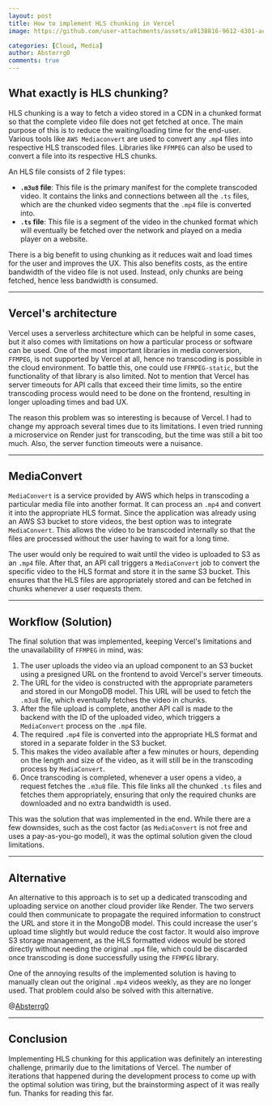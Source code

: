 ```yaml
---
layout: post
title: How to implement HLS chunking in Vercel
image: https://github.com/user-attachments/assets/a9138816-9612-4301-acd2-c262093e98df

categories: [Cloud, Media]
author: Absterrg0
comments: true
---
```


## What exactly is HLS chunking?

HLS chunking is a way to fetch a video stored in a CDN in a chunked format so that the complete video file does not get fetched at once. The main purpose of this is to reduce the waiting/loading time for the end-user. Various tools like `AWS Mediaconvert` are used to convert any `.mp4` files into respective HLS transcoded files. Libraries like `FFMPEG` can also be used to convert a file into its respective HLS chunks.

An HLS file consists of 2 file types:

- **`.m3u8` file**: This file is the primary manifest for the complete transcoded video. It contains the links and connections between all the `.ts` files, which are the chunked video segments that the `.mp4` file is converted into.
- **`.ts` file**: This file is a segment of the video in the chunked format which will eventually be fetched over the network and played on a media player on a website.

There is a big benefit to using chunking as it reduces wait and load times for the user and improves the UX. This also benefits costs, as the entire bandwidth of the video file is not used. Instead, only chunks are being fetched, hence less bandwidth is consumed.

---

## Vercel's architecture

Vercel uses a serverless architecture which can be helpful in some cases, but it also comes with limitations on how a particular process or software can be used. One of the most important libraries in media conversion, `FFMPEG`, is not supported by Vercel at all, hence no transcoding is possible in the cloud environment. To battle this, one could use `FFMPEG-static`, but the functionality of that library is also limited. Not to mention that Vercel has server timeouts for API calls that exceed their time limits, so the entire transcoding process would need to be done on the frontend, resulting in longer uploading times and bad UX.

The reason this problem was so interesting is because of Vercel. I had to change my approach several times due to its limitations. I even tried running a microservice on Render just for transcoding, but the time was still a bit too much. Also, the server function timeouts were a nuisance.

---

## MediaConvert

`MediaConvert` is a service provided by AWS which helps in transcoding a particular media file into another format. It can process an `.mp4` and convert it into the appropriate HLS format. Since the application was already using an AWS S3 bucket to store videos, the best option was to integrate `MediaConvert`. This allows the video to be transcoded internally so that the files are processed without the user having to wait for a long time.

The user would only be required to wait until the video is uploaded to S3 as an `.mp4` file. After that, an API call triggers a `MediaConvert` job to convert the specific video to the HLS format and store it in the same S3 bucket. This ensures that the HLS files are appropriately stored and can be fetched in chunks whenever a user requests them.

---

## Workflow (Solution)

The final solution that was implemented, keeping Vercel's limitations and the unavailability of `FFMPEG` in mind, was:

1. The user uploads the video via an upload component to an S3 bucket using a presigned URL on the frontend to avoid Vercel's server timeouts.
2. The URL for the video is constructed with the appropriate parameters and stored in our MongoDB model. This URL will be used to fetch the `.m3u8` file, which eventually fetches the video in chunks.
3. After the file upload is complete, another API call is made to the backend with the ID of the uploaded video, which triggers a `MediaConvert` process on the `.mp4` file.
4. The required `.mp4` file is converted into the appropriate HLS format and stored in a separate folder in the S3 bucket.
5. This makes the video available after a few minutes or hours, depending on the length and size of the video, as it will still be in the transcoding process by `MediaConvert`.
6. Once transcoding is completed, whenever a user opens a video, a request fetches the `.m3u8` file. This file links all the chunked `.ts` files and fetches them appropriately, ensuring that only the required chunks are downloaded and no extra bandwidth is used.

This was the solution that was implemented in the end. While there are a few downsides, such as the cost factor (as `MediaConvert` is not free and uses a pay-as-you-go model), it was the optimal solution given the cloud limitations.

---

## Alternative

An alternative to this approach is to set up a dedicated transcoding and uploading service on another cloud provider like Render. The two servers could then communicate to propagate the required information to construct the URL and store it in the MongoDB model. This could increase the user's upload time slightly but would reduce the cost factor. It would also improve S3 storage management, as the HLS formatted videos would be stored directly without needing the original `.mp4` file, which could be discarded once transcoding is done successfully using the `FFMPEG` library.

One of the annoying results of the implemented solution is having to manually clean out the original `.mp4` videos weekly, as they are no longer used. That problem could also be solved with this alternative.

@[Absterrg0](https://github.com/Absterrg0)

---

## Conclusion

Implementing HLS chunking for this application was definitely an interesting challenge, primarily due to the limitations of Vercel. The number of iterations that happened during the development process to come up with the optimal solution was tiring, but the brainstorming aspect of it was really fun. Thanks for reading this far.
